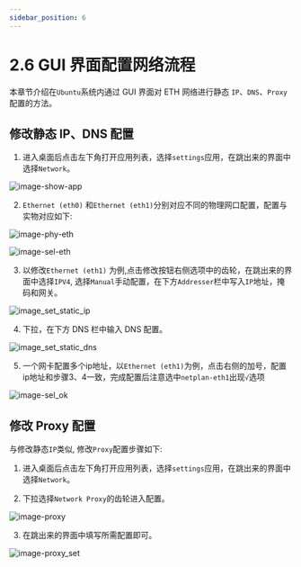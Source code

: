 ```yaml
---
sidebar_position: 6
---
```


# 2.6 GUI 界面配置网络流程

本章节介绍在`Ubuntu`系统内通过 GUI 界面对 ETH 网络进行静态 `IP`、`DNS`、`Proxy` 配置的方法。

## 修改静态 IP、DNS 配置

1. 进入桌面后点击左下角打开应用列表，选择`settings`应用，在跳出来的界面中选择`Network`。

![image-show-app](https://rdk-doc.oss-cn-beijing.aliyuncs.com/doc/img/02_System_configuration/image/gui_network_config/image-show-app.jpg)

2. `Ethernet (eth0)` 和`Ethernet (eth1)`分别对应不同的物理网口配置，配置与实物对应如下:

![image-phy-eth](https://rdk-doc.oss-cn-beijing.aliyuncs.com/doc/img/02_System_configuration/image/gui_network_config/image-phy-eth.png)

![image-sel-eth](https://rdk-doc.oss-cn-beijing.aliyuncs.com/doc/img/02_System_configuration/image/gui_network_config/image-sel-eth.png)

3. 以修改`Ethernet (eth1)` 为例,点击修改按钮右侧选项中的齿轮，在跳出来的界面中选择`IPV4`, 选择`Manual`手动配置，在下方`Addresser`栏中写入`IP`地址，掩码和网关。

![image_set_static_ip](https://rdk-doc.oss-cn-beijing.aliyuncs.com/doc/img/02_System_configuration/image/gui_network_config/image_set_static_ip.png)

4. 下拉，在下方 DNS 栏中输入 DNS 配置。

![image_set_static_dns](https://rdk-doc.oss-cn-beijing.aliyuncs.com/doc/img/02_System_configuration/image/gui_network_config/image_set_static_dns.png)

5. 一个网卡配置多个ip地址，以`Ethernet (eth1)`为例，点击右侧的加号，配置ip地址和步骤3、4一致，完成配置后注意选中`netplan-eth1`出现`√`选项

![image-sel_ok](https://rdk-doc.oss-cn-beijing.aliyuncs.com/doc/img/02_System_configuration/image/gui_network_config/image-sel_ok.jpg)

## 修改 Proxy 配置

与修改静态`IP`类似, 修改`Proxy`配置步骤如下:

1. 进入桌面后点击左下角打开应用列表，选择`settings`应用，在跳出来的界面中选择`Network`。

2. 下拉选择`Network Proxy`的齿轮进入配置。

![image-proxy](https://rdk-doc.oss-cn-beijing.aliyuncs.com/doc/img/02_System_configuration/image/gui_network_config/image-proxy.jpg)

3. 在跳出来的界面中填写所需配置即可。

![image-proxy_set](https://rdk-doc.oss-cn-beijing.aliyuncs.com/doc/img/02_System_configuration/image/gui_network_config/image-proxy_set.png)
